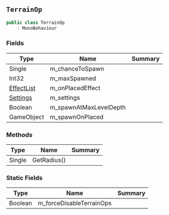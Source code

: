 ## `TerrainOp`

```csharp
public class TerrainOp
    : MonoBehaviour

```

### Fields

| Type | Name | Summary | 
| --- | --- | --- | 
| Single | m_chanceToSpawn |  | 
| Int32 | m_maxSpawned |  | 
| [EffectList](./EffectList.md) | m_onPlacedEffect |  | 
| [Settings](./Settings.md) | m_settings |  | 
| Boolean | m_spawnAtMaxLevelDepth |  | 
| GameObject | m_spawnOnPlaced |  | 


### Methods

| Type | Name | Summary | 
| --- | --- | --- | 
| Single | GetRadius() |  | 


### Static Fields

| Type | Name | Summary | 
| --- | --- | --- | 
| Boolean | m_forceDisableTerrainOps |  | 


